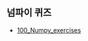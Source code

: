 ## 넘파이 퀴즈


* [100_Numpy_exercises](https://github.com/SeoulTechPSE/EngNm/blob/master/ch02_numpy100/100_Numpy_exercises.ipynb)
